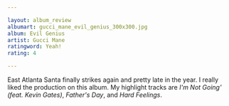 ```yaml
---

layout: album_review
albumart: gucci_mane_evil_genius_300x300.jpg
album: Evil Genius
artist: Gucci Mane
ratingword: Yeah!
rating: 4

---
```


East Atlanta Santa finally strikes again and pretty late in the year. I really liked the production on this album. My highlight tracks are *I'm Not Going' (feat. Kevin Gates)*, *Father's Day*, and *Hard Feelings*.
